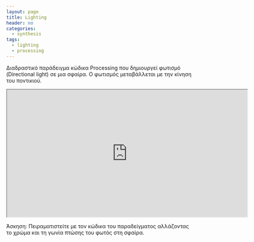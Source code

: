 ```yaml
---
layout: page
title: Lighting
header: no
categories:
  - synthesis
tags:
  - lighting
  - processing
---
```


Διαδραστικό παράδειγμα κώδικα Processing που δημιουργεί φωτισμό (Directional light) σε μια σφαίρα. Ο φωτισμός μεταβάλλεται με την κίνηση του ποντικιού.

<iframe id='ifr' width='640' height='340' scrolling='no' style='background: url(http://studio.processingtogether.com/static/img/jun09/pad/connectingbar.gif) no-repeat center 60px;' src='http://studio.processingtogether.com/sp/pad/iframe/ro.98gblKGHeHScC/rev.7?autostart=1'></iframe>

Άσκηση: Πειραματιστείτε με τον κώδικα του παραδείγματος αλλάζοντας το χρώμα και τη γωνία πτώσης του φωτός στη σφαίρα.
